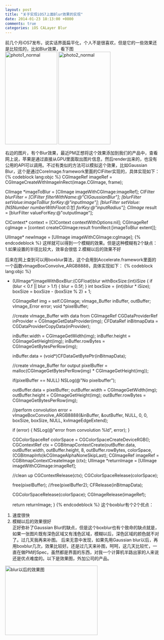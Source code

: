 ```yaml
---
layout: post
title: "关于实现iOS7上面Blur效果的实现"
date: 2014-01-23 18:13:00 +0800
comments: true
categories: iOS CALayer Blur
---
```

前几个月iOS7发布，说实话界面扁平化，个人不是很喜欢，但是它的一些效果还是比较炫的，比如Blur效果，看下图 <br>
<img src="/uploads/2014-01-23/photo1_normal-169x300.png" alt="photo1_normal" width="169" height="300" class="alignnone size-medium wp-image-43" />
<img src="/uploads/2014-01-23/photo2_normal-169x300.png" alt="photo2_normal" width="169" height="300" class="alignnone size-medium wp-image-44" />

右边的图片，有个Blur效果，最近PM正想将这个效果添加到我们的产品中，查看网上说，苹果是通过直接从GPU里面取出图片信息，然后render出来的，也没有公用的API可以调用。不过有类似的方法可以模拟这个效果，比如Gaussian Blur，这个是通过CoreImage.framework里面的CIFilter实现的，具体实现如下：
{% codeblock lang:objc %}
CGImageRef imageRef = CGImageCreateWithImageInRect(image.CGImage, frame);
    
CIImage *imageToBlur = [CIImage imageWithCGImage:imageRef];
CIFilter *blurFilter = [CIFilter filterWithName:@"CIGaussianBlur"];
[blurFilter setValue:imageToBlur forKey:@"inputImage"];
[blurFilter setValue:[NSNumber numberWithFloat:0.1f] forKey:@"inputRadius"];
CIImage* result = [blurFilter valueForKey:@"outputImage"];
    
CIContext* context = [CIContext contextWithOptions:nil];
CGImageRef cgImage = [context createCGImage:result fromRect:[imageToBlur extent]];
    
UIImage* newImage = [UIImage imageWithCGImage:cgImage];
{% endcodeblock %}
这样就可以得到一个模糊的效果。但是这种模糊有2个缺点：
1.如果设置的半径比较大，效率会很低
2.模糊以后的效果不好

后来在网上查到可以用boxblur算法，这个会用到Accelerate.framework里面的一个函数vImageBoxConvolve_ARGB8888，具体实现如下：
{% codeblock lang:objc %}
- (UIImage*)imageWithBoxBlur:(CGFloat)blur withBoxSize:(int)iSize
{
    if (blur < 0.f || blur > 1.f) {
        blur = 0.5f;
    }
    int boxSize = (int)(blur * iSize);
    boxSize = boxSize - (boxSize % 2) + 1;

    CGImageRef img = self.CGImage;
    vImage_Buffer inBuffer, outBuffer;
    vImage_Error error;
    void *pixelBuffer;

    //create vImage_Buffer with data from CGImageRef
    CGDataProviderRef inProvider = CGImageGetDataProvider(img);
    CFDataRef inBitmapData = CGDataProviderCopyData(inProvider);

    inBuffer.width = CGImageGetWidth(img);
    inBuffer.height = CGImageGetHeight(img);
    inBuffer.rowBytes = CGImageGetBytesPerRow(img);

    inBuffer.data = (void*)CFDataGetBytePtr(inBitmapData);

    //create vImage_Buffer for output
    pixelBuffer = malloc(CGImageGetBytesPerRow(img) * CGImageGetHeight(img));

    if(pixelBuffer == NULL)
        NSLog(@"No pixelbuffer");

    outBuffer.data = pixelBuffer;
    outBuffer.width = CGImageGetWidth(img);
    outBuffer.height = CGImageGetHeight(img);
    outBuffer.rowBytes = CGImageGetBytesPerRow(img);

    //perform convolution
    error = vImageBoxConvolve_ARGB8888(&inBuffer, &outBuffer, NULL, 0, 0, boxSize, boxSize, NULL, kvImageEdgeExtend);

    if (error) {
        NSLog(@"error from convolution %ld", error);
    }

    CGColorSpaceRef colorSpace = CGColorSpaceCreateDeviceRGB();
    CGContextRef ctx = CGBitmapContextCreate(outBuffer.data,
                                             outBuffer.width,
                                             outBuffer.height,
                                             8,
                                             outBuffer.rowBytes,
                                             colorSpace,
                                             (CGBitmapInfo)kCGImageAlphaNoneSkipLast);
    CGImageRef imageRef = CGBitmapContextCreateImage (ctx);
    UIImage *returnImage = [UIImage imageWithCGImage:imageRef];

    //clean up
    CGContextRelease(ctx);
    CGColorSpaceRelease(colorSpace);

    free(pixelBuffer);
    //free(pixelBuffer2);
    CFRelease(inBitmapData);

    CGColorSpaceRelease(colorSpace);
    CGImageRelease(imageRef);

    return returnImage;
}
{% endcodeblock %}
这个boxblur有个2个优点：<br>
1. 速度很快<br>
2. 模糊以后的效果很好<br>
正好弥补了Gaussian Blur的缺点，但是这个boxblur也有个致命的缺点就是，如果一张图片既有深色区域又有浅色区域，模糊以后，深色区域的颜色就不对了。过几天我再来补图。
后来无意中发现，如果先用Gaussian blur以后，再用boxblur几次，效果比较好。还是过几天来补图，呵呵，这几天比较忙，一直在做PM的Spec，虽然都是界面的东西，对我一个计算机半路出家的人来说还是优点难度的。以下是效果图，外加公司的产品。

<img src="/uploads/2014-01-23/iOS-Simulator-Screen-shot-Sep-4-2013-7.43.34-PM-300x225.png" alt="blur以后的效果图" width="300" height="225" class="size-medium wp-image-48" />